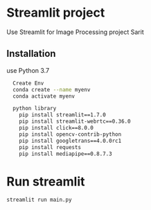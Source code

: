 
# Streamlit project

Use Streamlit for Image Processing project Sarit



## Installation

use Python 3.7

```bash
  Create Env
  conda create --name myenv
  conda activate myenv   

  python library
    pip install streamlit==1.7.0 
    pip install streamlit-webrtc==0.36.0
    pip install click==8.0.0 
    pip install opencv-contrib-python
    pip install googletrans==4.0.0rc1
    pip install requests
    pip install mediapipe==0.8.7.3 

```
# Run streamlit
`streamlit run main.py`